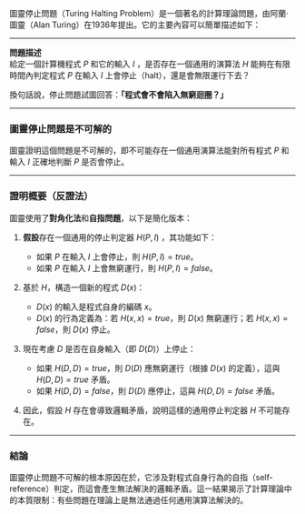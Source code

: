 圖靈停止問題（Turing Halting Problem）是一個著名的計算理論問題，由阿蘭·圖靈（Alan Turing）在1936年提出。它的主要內容可以簡單描述如下：

---

**問題描述**  
給定一個計算機程式 $P$ 和它的輸入 $I$ ，是否存在一個通用的演算法 $H$ 能夠在有限時間內判定程式 $P$ 在輸入 $I$ 上會停止（halt），還是會無限運行下去？

換句話說，停止問題試圖回答：**「程式會不會陷入無窮迴圈？」**

---

### **圖靈停止問題是不可解的**
圖靈證明這個問題是不可解的，即不可能存在一個通用演算法能對所有程式 $P$ 和輸入 $I$ 正確地判斷 $P$ 是否會停止。

---

### **證明概要（反證法）**
圖靈使用了**對角化法**和**自指問題**，以下是簡化版本：

1. **假設**存在一個通用的停止判定器 $H(P, I)$ ，其功能如下：
   - 如果 $P$ 在輸入 $I$ 上會停止，則 $H(P, I) = true$。
   - 如果 $P$ 在輸入 $I$ 上會無窮運行，則 $H(P, I) = false$。

2. 基於 $H$，構造一個新的程式 $D(x)$：
   - $D(x)$ 的輸入是程式自身的編碼 $x$。
   - $D(x)$ 的行為定義為：若 $H(x, x) = true$，則 $D(x)$ 無窮運行；若 $H(x, x) = false$，則 $D(x)$ 停止。

3. 現在考慮 $D$ 是否在自身輸入（即 $D(D)$）上停止：
   - 如果 $H(D, D) = true$，則 $D(D)$ 應無窮運行（根據 $D(x)$ 的定義），這與 $H(D, D) = true$ 矛盾。
   - 如果 $H(D, D) = false$，則 $D(D)$ 應停止，這與 $H(D, D) = false$ 矛盾。

4. 因此，假設 $H$ 存在會導致邏輯矛盾，說明這樣的通用停止判定器 $H$ 不可能存在。

---

### **結論**
圖靈停止問題不可解的根本原因在於，它涉及對程式自身行為的自指（self-reference）判定，而這會產生無法解決的邏輯矛盾。這一結果揭示了計算理論中的本質限制：有些問題在理論上是無法通過任何通用演算法解決的。